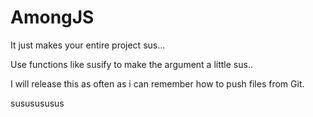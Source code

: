 # AmongJS

It just makes your entire project sus...

Use functions like susify to make the argument a little sus..

I will release this as often as i can remember how to push files from Git.


sususususus
